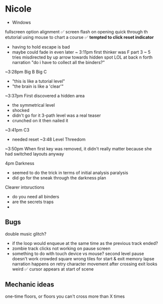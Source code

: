 # Nicole
 - Windows

fullscreen option alignment
✅ screen flash on opening
quick through th etutorial
using mouse to chart a course
✅ **tempted to click reset indicator**
  - having to hold escape is bad
  - maybe could fade in even later
~ 3:11pm
first thinker was F part 3
  ~ 5 tries
misdirected by up arrow towards hidden spot
LOL at back n forth narration
"do i have to collect all the binders?"

~3:28pm
Big B
Big C
  - "this is like a tutorial level"
  - "the brain is like a 'clear'"

~3:37pm
First discovered a hidden area
  - the symmetrical level
  - shocked
  - didn't go for it
3-path level was a real teaser
  - crunched on it then nailed it

~3:41pm
C3
  - needed reset
~3:48
Level Threedom

~3:50pm
When first key was removed, it didn't really matter because she had switched layouts anyway

4pm
Darkness
  - seemed to do the trick in terms of initial analysis paralysis
  - did go for the sneak through the darkness plan

Clearer intsructions
 - do you need all binders
 - are the secrets traps
 - 


## Bugs
double music glitch?
 - if the loop would enqueue at the same time as the previous track ended?
 - zombie track
clicks not working on pause screen
 - something to do with touch device vs mouse?
second level pause doesn't work
crowded square wrong tiles for start & exit
memory lapse narration happens on retry
character movement after crossing exit looks weird
✅ cursor appears at start of scene

## Mechanic ideas
one-time floors, or floors you can't cross more than X times

